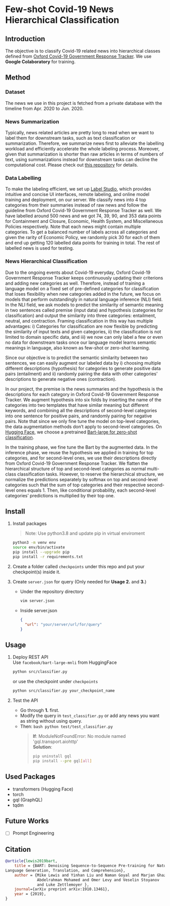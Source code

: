 # Few-shot Covid-19 News Hierarchical Classification

## Introduction

The objective is to classify Covid-19 related news into hierarchical classes defined from [Oxford Covid-19 Government Response Tracker](https://github.com/OxCGRT/covid-policy-tracker/blob/master/documentation/codebook.md#containment-and-closure-policies). We use **Google Colaboratory** for training.

## Method

### Dataset

The news we use in this project is fetched from a private database with the timeline from Apr. 2020 to Jun. 2020.

### News Summarization

Typically, news related articles are pretty long to read when we want to label them for downstream tasks, such as text classification or summarization. Therefore, we summarize news first to alleviate the labelling workload and efficiently accelerate the whole labeling process. Moreover, given that summarization is shorter than raw articles in terms of numbers of text, using summarizations instead for downstream tasks can decline the computational cost. Please check out [this repository](https://github.com/blakechi/news_summarization) for details.

### Data Labelling

To make the labeling efficient, we set up [Label Studio](https://labelstud.io), which provides intuitive and concise UI interfaces, remote labeling, and online model training and deployment, on our server. We classify news into 4 top categories from their summaries instead of raw news and follow the guideline from Oxford Covid-19 Government Response Tracker as well. We have labelled around 500 news and we got 74, 39, 90, and 353 data points for Containment and Closure, Economic, Health System, and Miscellaneous Policies respectively. Note that each news might contain multiple categories. To get a balanced number of labels across all categories and given the rarity of Economic Policy, we randomly pick 30 for each of them and end up getting 120 labelled data points for training in total. The rest of labelled news is used for testing.

### News Hierarchical Classification

Due to the ongoing events about Covid-19 everyday, Oxford Covid-19 Government Response Tracker keeps continuously updating their criterions and adding new categories as well. Therefore, instead of training a language model on a fixed set of pre-defined categories for classification that loses flexibility when new categories added in the future, we focus on models that perform outstandingly in natural language inference (NLI) field. In the NLI field, we ask models to predict the similarity of semantic meaning in two sentences called premise (input data) and hypothesis (categories for classification) and output the similarity into three categories: entailment, neutral, and contraction. Framing classification in this way has multiple advantages: i) Categories for classification are now flexible by predicting the similarity of input texts and given categories, ii) the classification is not limited to domain specific data, and iii) we now can only label a few or even no data for downstream tasks once our language model learns semantic meanings in language, also known as few-shot or zero-shot learning.

Since our objective is to predict the semantic similarity between two sentences, we can easily augment our labeled data by i) choosing multiple different descriptions (hypothesis) for categories to generate positive data pairs (entailment) and ii) randomly pairing the data with other categories’ descriptions to generate negative ones (contraction).

In our project, the premise is the news summaries and the hypothesis is the descriptions for each category in Oxford Covid-19 Government Response Tracker. We augment hypothesis into six folds by inserting the name of the categories into two templates that have similar meaning but different keywords, and combining all the descriptions of second-level categories into one sentence for positive pairs, and randomly pairing for negative pairs. Note that since we only fine tune the model on top-level categories, the data augmentation methods don’t apply to second-level categories. On [Hugging Face](https://huggingface.co), we choose a pretrained [Bart-large for zero-shot classification](https://huggingface.co/facebook/bart-large-mnli).

In the training phase, we fine tune the Bart by the augmented data. In the inference phase, we reuse the hypothesis we applied in training for top categories, and for second-level ones, we use their descriptions directly from Oxford Covid-19 Government Response Tracker. We flatten the hierarchical structure of top and second-level categories as normal multi-class classification tasks. However, to reserve the hierarchical structure, we normalize the predictions separately by softmax on top and second-level categories such that the sum of top categories and their respective second-level ones equals 1. Then, like conditional probability, each second-level categories’ predictions is multiplied by their top one.

## Install

1. Install packages

   > Note: Use python3.8 and update pip in virtual enviroment

   ```bash
   python3 -m venv env
   source env/bin/activate
   pip install --upgrade pip
   pip install -r requirements.txt
   ```

2. Create a folder called `checkpoints` under this repo and put your checkpoint(s) inside it.

3. Create `server.json` for query (Only needed for **Usage 2.** and **3.**)

   - Under the repository directory

     ```bash
     vim server.json
     ```

   - Inside server.json
     ```json
     {
       "url": "your/server/url/for/query"
     }
     ```

## Usage

1. Deploy REST API \
   Use `facebook/bart-large-mnli` from HuggingFace
   ```bash
   python src/classifier.py
   ```
   or use the checkpoint under `checkpoints`
   ```bash
   python src/classifier.py your_checkpoint_name
   ```
   
2. Test the API
   - Go through **1.** first.
   - Modify the query in `test_classifier.py` or add any news you want as string without using query.
   - Then:
     `bash python test/test_classifier.py `
     > **If**: ModuleNotFoundError: No module named 'gql.transport.aiohttp' \
     > **Solution**:
     >
     > ```bash
     > pip uninstall gql
     > pip install --pre gql[all]
     > ```

## Used Packages

- transformers (Hugging Face)
- torch
- gql (GraphQL)
- tqdm

## Future Works

- [ ] Prompt Engineering

## Citation

```bibtex
@article{lewis2019bart,
    title = {BART: Denoising Sequence-to-Sequence Pre-training for Natural
Language Generation, Translation, and Comprehension},
    author = {Mike Lewis and Yinhan Liu and Naman Goyal and Marjan Ghazvininejad and
              Abdelrahman Mohamed and Omer Levy and Veselin Stoyanov
              and Luke Zettlemoyer },
    journal={arXiv preprint arXiv:1910.13461},
    year = {2019},
}
```
